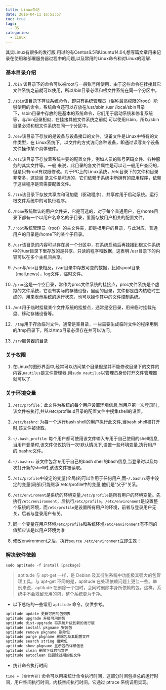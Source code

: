 ```yaml
---
title: Linux杂记
date: 2016-04-11 16:51:57
toc: true
tags:
  - OS
categories:
  - Linux
---
```


其实Linux有很多的发行版,用过的有Centos6.5和Ubuntu14.04,想写篇文章用来记录在使用和部署服务器过程中的问题,以及常用的Linux命令和对Linux的理解.

<!--more-->
### **基本目录介绍**

1. `/bin` 该目录下的命令可以被root与一般账号所使用，由于这些命令在挂接其它文件系统之前就可以使用，所以/bin目录必须和根文件系统在同一个分区中。

2. `/sbin`该目录下存放系统命令，即只有系统管理员（俗称最高权限的root）能够使用的命令，系统命令还可以存放在/usr/sbin,/usr /local/sbin目录下，/sbin目录中存放的是基本的系统命令，它们用于启动系统和修复系统等，与/bin目录相似，在挂接其他文件系统之前就 可以使用/sbin，所以/sbin目录必须和根文件系统在同一个分区中。

3. `/dev`该目录下存放的是设备与设备接口的文件，设备文件是Linux中特有的文件类型，在 Linux系统下，以文件的方式访问各种设备，即通过读写某个设备文件操作某个具体硬件。

4. `/etc`该目录下存放着系统主要的配置文件，例如人员的账号密码文件、各种服务的其实文件等。一般 来说，此目录的各文件属性是可以让一般用户查阅的，但是只有root有权限修改。对于PC上的Linux系统，/etc目录下的文件和目录非常多，这些目 录文件是可选的，它们依赖于系统中所拥有的应用程序，依赖于这些程序是否需要配置文件。

5. `/lib`该目录下存放共享库和可加载（驱动程序），共享库用于启动系统。运行根文件系统中的可执行程序。

6. `/home`系统默认的用户文件夹，它是可选的，对于每个普通用户，在/home目录下都有一个以用户名命名的子目录，里面存放用户相关的配置文件。

7. `/root`系统管理员（root）的主文件夹，即是根用户的目录，与此对应，普通用户的目录是/home下的某个子目录。

8. `/usr`该目录的内容可以存在另一个分区中，在系统启动后再挂接到根文件系统中的/usr目录下里存放的是共享、只读的程序和数据，这表明 /usr目录下的内容可以在多个主机间共享。

9. `/var`与/usr目录相反，/var目录中存放可变的数据，比如spool目录（mail,news），log文件，临时文件。

10. `/proc`这是一个空目录，常作为proc文件系统的挂接点，proc文件系统是个虚拟的文件系统，它没有实际的存储设备，里面的目录，文件都是由内核临时生成的，用来表示系统的运行状态，也可以操作其中的文件控制系统。

11. `/mnt`用于临时挂载某个文件系统的挂接点，通常是空目录，用来临时挂载光盘、移动存储设备等。

12. ` /tmp`用于存放临时文件，通常是空目录，一些需要生成临时文件的程序用到的/tmp目录下，所以/tmp目录必须存在并可以访问。

13. `/srv`服务器的目录

### **关于权限**
1. 在Linux的图形界面中,经常可以访问某个目录但是并不能修改目录下的文件的内容,`nautilus`是文件管理器,用`sudo nautilus`以管理员身份打开文件管理器就可以了.


### **关于环境变量**

1. `/etc/profile`：此文件为系统的每个用户设置环境信息,当用户第一次登录时,该文件被执行,并从/etc/profile.d目录的配置文件中搜集shell的设置。

2. `/etc/bashrc`: 为每一个运行bash shell的用户执行此文件,当bash shell被打开时,该文件被读取。

3. `~/.bash_profile`: 每个用户都可使用该文件输入专用于自己使用的shell信息,当用户登录时,该文件仅仅执行一次!默认情况下,设置一些环境变量,执行用户的.bashrc文件。

4. `~/.bashrc`: 该文件包含专用于自己的bash shell的bash信息,当登录时以及每次打开新的shell时,该该文件被读取。

5. `/etc/profile`中设定的变量(全局)的可以作用于任何用户,而`~/.bashrc`等中设定的变量(局部)只能继承 /etc/profile中的变量,他们是"父子"关系。

6. `/etc/enviroment`是系统的环境变量,`/etc/profile`是所有用户的环境变量。先执行`/etc/environment`，后执行`/etc/profile`。`/etc/environment`是设置整个系统的环境，而`/etc/profile`是设置所有用户的环境，前者与登录用户无关，后者与登录用户有关。

7. 同一个变量在用户环境`/etc/profile`和系统环境`/etc/environment`有不同的值那应该是以用户环境为准

8. 修改environment之后，执行`source /etc/environment`立即生效！

### **解决软件依赖**

`sudo aptitude -f install [package]`

> aptitude 与 apt-get 一样，是 Debian 及其衍生系统中功能极其强大的包管理工具。与 apt-get 不同的是，aptitude 在处理依赖问题上更佳一些。举例来说，aptitude 在删除一个包时，会同时删除本身所依赖的包。这样，系统中不会残留无用的包，整个系统更为干净。

- 以下总结的一些常用 `aptitude` 命令，仅供参考。

```bash
aptitude update 更新可用的包列表
aptitude upgrade 升级可用的包
aptitude dist-upgrade 将系统升级到新的发行版
aptitude install pkgname 安装包
aptitude remove pkgname 删除包
aptitude purge pkgname 删除包及其配置文件
aptitude search string 搜索包
aptitude show pkgname 显示包的详细信息
aptitude clean 删除下载的包文件
aptitude autoclean 仅删除过期的包文件
```

- 统计命令执行时间

`time + [命令内容]` 命令可以用来统计命令执行时间，这部分时间包括总的运行时间，用户空间执行时间，内核空间执行时间，它通过 ptrace 系统调用实现。

